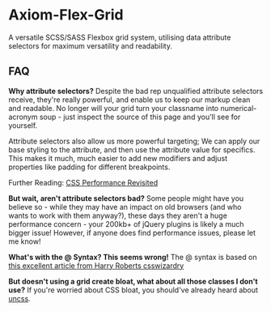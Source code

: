 # Axiom-Flex-Grid
A versatile SCSS/SASS Flexbox grid system, utilising data attribute selectors for maximum versatility and readability.

## FAQ
**Why attribute selectors?**
Despite the bad rep unqualified attribute selectors receive, they're really powerful, and enable us to keep our markup clean and readable. No longer will your grid turn your classname into numerical-acronym soup - just inspect the source of this page and you'll see for yourself.

Attribute selectors also allow us more powerful targeting; We can apply our base styling to the attribute, and then use the attribute value for specifics. This makes it much, much easier to add new modifiers and adjust properties like padding for different breakpoints.

Further Reading: [CSS Performance Revisited](https://benfrain.com/css-performance-revisited-selectors-bloat-expensive-styles/)

**But wait, aren't attribute selectors bad?**
Some people might have you believe so - while they may have an impact on old browsers (and who wants to work with them anyway?), these days they aren't a huge performance concern - your 200kb+ of jQuery plugins is likely a much bigger issue! However, if anyone does find performance issues, please let me know!

**What's with the @ Syntax? This seems wrong!**
The @ syntax is based on [this excellent article from Harry Roberts csswizardry](http://csswizardry.com/2015/08/bemit-taking-the-bem-naming-convention-a-step-further/)

**But doesn't using a grid create bloat, what about all those classes I don't use?**
If you're worried about CSS bloat, you should've already heard about [uncss](https://github.com/giakki/uncss).

